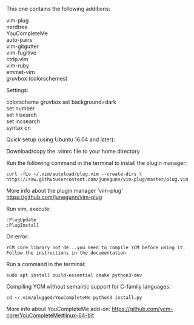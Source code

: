 This one contains the following additions:

vim-plug </br>
nerdtree </br>
YouCompleteMe </br>
auto-pairs </br>
vim-gitgutter </br>
vim-fugitive </br>
ctrlp.vim </br>
vim-ruby </br>
emmet-vim </br>
gruvbox (colorschemes)

Settings:

colorscheme gruvbox
set background=dark </br>
set number </br>
set hlsearch <br>
set incsearch </br>
syntax on

Quick setup (using Ubuntu 16.04 and later):

Download/copy the .vimrc file to your home directory 

Run the following command in the terminal to install the plugin manager: </br>

`curl -fLo ~/.vim/autoload/plug.vim --create-dirs \
    https://raw.githubusercontent.com/junegunn/vim-plug/master/plug.vim` </br>
    
 More info about the plugin manager 'vim-plug' https://github.com/junegunn/vim-plug </br>
 
 Run vim, execute: </br>
 
 `:PlugUpdate` </br>
 `:PlugInstall` </br>
 
On error:
<pre><code>YCM core library not de...you need to compile YCM before using it. Follow the instructions in the documentation</code></pre>
Run a command in the terminal:</br>

`sudo apt install build-essential cmake python3-dev`

Compiling YCM without semantic support for C-family languages:</br>

`cd ~/.vim/plugged/YouCompleteMe
python3 install.py` </br>

More info about YouCompleteMe add-on: https://github.com/ycm-core/YouCompleteMe#linux-64-bit
